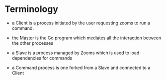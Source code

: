 # Terminology

* a Client is a process initiated by the user requesting zooms to run a command.

* the Master is the Go program which mediates all the interaction between the other processes

* a Slave is a process managed by Zooms which is used to load dependencies for commands

* a Command process is one forked from a Slave and connected to a Client
